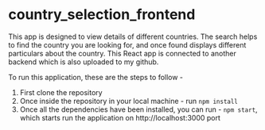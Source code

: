 # country_selection_frontend

This app is designed to view details of different countries. The search helps to find the country you are looking for, and once found displays different particulars about the country. This React app is connected to another backend which is also uploaded to my github. 

To run this application, these are the steps to follow - 
1. First clone the repository
2. Once inside the repository in your local machine - run `npm install`
3. Once all the dependencies have been installed, you can run - `npm start`, which starts run the application on http://localhost:3000 port

